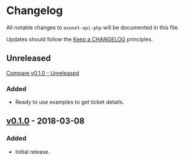 # Changelog

All notable changes to `exonet-api-php` will be documented in this file.

Updates should follow the [Keep a CHANGELOG](http://keepachangelog.com/) principles.

## Unreleased
[Compare v0.1.0 - Unreleased](https://github.com/exonet/exonet-api-php/compare/v0.1.0...develop)
### Added
- Ready to use examples to get ticket details.

## [v0.1.0](https://github.com/exonet/exonet-api-php/releases/tag/v0.1.0) - 2018-03-08
### Added
- Initial release.
